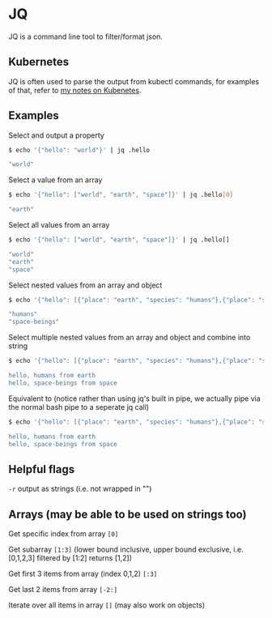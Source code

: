 # JQ

JQ is a command line tool to filter/format json.

## Kubernetes

JQ is often used to parse the output from kubectl commands, for examples of that, refer to [my notes on Kubenetes](./kubernetes.md).

## Examples

Select and output a property

```sh
$ echo '{"hello": "world"}' | jq .hello

"world"
```

Select a value from an array

```sh
$ echo '{"hello": ["world", "earth", "space"]}' | jq .hello[0]

"earth"
```

Select all values from an array

```sh
$ echo '{"hello": ["world", "earth", "space"]}' | jq .hello[]

"world"
"earth"
"space"
```

Select nested values from an array and object

```sh
$ echo '{"hello": [{"place": "earth", "species": "humans"},{"place": "space", "species": "space-beings"}]} | jq .hello[].species

"humans"
"space-beings"
```

Select multiple nested values from an array and object and combine into string

```sh
$ echo '{"hello": [{"place": "earth", "species": "humans"},{"place": "space", "species": "space-beings"}]} | jq '.hello[] | "hello, " + .species + " from " + .place' -r

hello, humans from earth
hello, space-beings from space
```

Equivalent to (notice rather than using jq's built in pipe, we actually pipe via the normal bash pipe to a seperate jq call)
```sh
$ echo '{"hello": [{"place": "earth", "species": "humans"},{"place": "space", "species": "space-beings"}]} | jq .hello[] | jq '"hello, " + .species + " from " + .place' -r

hello, humans from earth
hello, space-beings from space
```


## Helpful flags

`-r` output as strings (i.e. not wrapped in "")

## Arrays (may be able to be used on strings too)

Get specific index from array `[0]`

Get subarray `[1:3]` (lower bound inclusive, upper bound exclusive, i.e. [0,1,2,3] filtered by [1:2] returns [1,2])

Get first 3 items from array (index 0,1,2) `[:3]`

Get last 2 items from array `[-2:]`

Iterate over all items in array `[]` (may also work on objects)
